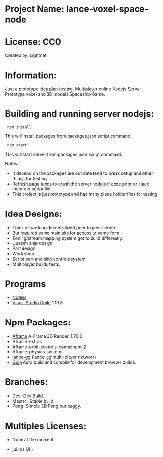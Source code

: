 
# Project Name: lance-voxel-space-node

# License: CC0

Created by: Lightnet

# Information: 
  Just a prototype idea plan testing. Multiplayer online Nodejs Server Prototype voxel and 3D models Spaceship Game.

# Building and running server nodejs:

```
 npm install

```
This will install packages from packages.json script command.

```
 npm start

```
This will start server from packages.json script command.

Notes:
 * It depend on the packages are out date tend to break setup and other things for testing.
 * Refresh page tends to crash the server nodejs if code poor or place incorrect script file.
 * This project is just prototype and has many place holder files for testing.

# Idea Designs:
 * Think of working decentralized peer to peer server
 * But required some main site for access or some form.
 * Zoning/stream mapping system got to build differently.
 * Custom ship design
 * Part design
 * Work shop
 * Script part and ship controls system.
 * Multiplayer builds tests.

# Programs
 * [Nodejs](https://nodejs.org) 
 * [Visual Studio Code](https://code.visualstudio.com/) 1.19.3

# Npm Packages:
 * [Aframe](https://aframe.io/) A-Frame 3D Render. 1.70.0
 * Aframe-extras
 * Aframe-orbit-controls-component-2
 * Aframe-physics-system
 * [lance-gg](https://github.com/lance-gg/lance)  (lance-gg multi-player network)
 * [Gulp](https://gulpjs.com/) Auto build and compile for development browser builds.

# Branches:
 * Dev -Dev Build.
 * Master -Stable build.
 * Pong -Simple 3D Pong but buggy.


# Multiples Licenses:
 * None at the moment.

 * jui.io ( UI  )